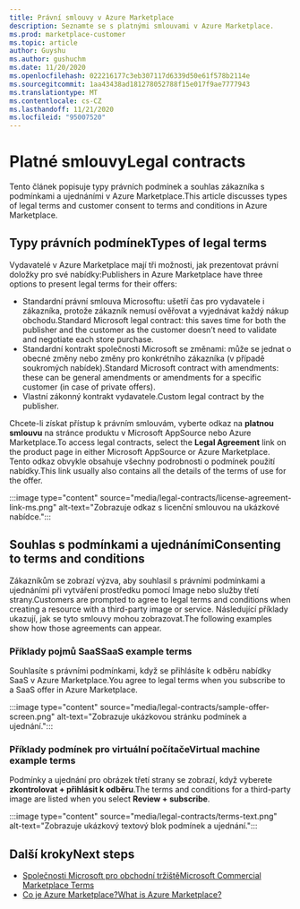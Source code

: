 ```yaml
---
title: Právní smlouvy v Azure Marketplace
description: Seznamte se s platnými smlouvami v Azure Marketplace.
ms.prod: marketplace-customer
ms.topic: article
author: Guyshu
ms.author: gushuchm
ms.date: 11/20/2020
ms.openlocfilehash: 022216177c3eb307117d6339d50e61f578b2114e
ms.sourcegitcommit: 1aa43438ad181278052788f15e017f9ae7777943
ms.translationtype: MT
ms.contentlocale: cs-CZ
ms.lasthandoff: 11/21/2020
ms.locfileid: "95007520"
---
```

# <a name="legal-contracts"></a><span data-ttu-id="66ae3-103">Platné smlouvy</span><span class="sxs-lookup"><span data-stu-id="66ae3-103">Legal contracts</span></span>

<span data-ttu-id="66ae3-104">Tento článek popisuje typy právních podmínek a souhlas zákazníka s podmínkami a ujednáními v Azure Marketplace.</span><span class="sxs-lookup"><span data-stu-id="66ae3-104">This article discusses types of legal terms and customer consent to terms and conditions in Azure Marketplace.</span></span>

## <a name="types-of-legal-terms"></a><span data-ttu-id="66ae3-105">Typy právních podmínek</span><span class="sxs-lookup"><span data-stu-id="66ae3-105">Types of legal terms</span></span>

<span data-ttu-id="66ae3-106">Vydavatelé v Azure Marketplace mají tři možnosti, jak prezentovat právní doložky pro své nabídky:</span><span class="sxs-lookup"><span data-stu-id="66ae3-106">Publishers in Azure Marketplace have three options to present legal terms for their offers:</span></span>

- <span data-ttu-id="66ae3-107">Standardní právní smlouva Microsoftu: ušetří čas pro vydavatele i zákazníka, protože zákazník nemusí ověřovat a vyjednávat každý nákup obchodu.</span><span class="sxs-lookup"><span data-stu-id="66ae3-107">Standard Microsoft legal contract: this saves time for both the publisher and the customer as the customer doesn’t need to validate and negotiate each store purchase.</span></span>
- <span data-ttu-id="66ae3-108">Standardní kontrakt společnosti Microsoft se změnami: může se jednat o obecné změny nebo změny pro konkrétního zákazníka (v případě soukromých nabídek).</span><span class="sxs-lookup"><span data-stu-id="66ae3-108">Standard Microsoft contract with amendments: these can be general amendments or amendments for a specific customer (in case of private offers).</span></span>
- <span data-ttu-id="66ae3-109">Vlastní zákonný kontrakt vydavatele.</span><span class="sxs-lookup"><span data-stu-id="66ae3-109">Custom legal contract by the publisher.</span></span>

<span data-ttu-id="66ae3-110">Chcete-li získat přístup k právním smlouvám, vyberte odkaz na **platnou smlouvu** na stránce produktu v Microsoft AppSource nebo Azure Marketplace.</span><span class="sxs-lookup"><span data-stu-id="66ae3-110">To access legal contracts, select the **Legal Agreement** link on the product page in either Microsoft AppSource or Azure Marketplace.</span></span> <span data-ttu-id="66ae3-111">Tento odkaz obvykle obsahuje všechny podrobnosti o podmínek použití nabídky.</span><span class="sxs-lookup"><span data-stu-id="66ae3-111">This link usually also contains all the details of the terms of use for the offer.</span></span>

:::image type="content" source="media/legal-contracts/license-agreement-link-ms.png" alt-text="Zobrazuje odkaz s licenční smlouvou na ukázkové nabídce.":::

## <a name="consenting-to-terms-and-conditions"></a><span data-ttu-id="66ae3-113">Souhlas s podmínkami a ujednáními</span><span class="sxs-lookup"><span data-stu-id="66ae3-113">Consenting to terms and conditions</span></span>

<span data-ttu-id="66ae3-114">Zákazníkům se zobrazí výzva, aby souhlasil s právními podmínkami a ujednáními při vytváření prostředku pomocí Image nebo služby třetí strany.</span><span class="sxs-lookup"><span data-stu-id="66ae3-114">Customers are prompted to agree to legal terms and conditions when creating a resource with a third-party image or service.</span></span> <span data-ttu-id="66ae3-115">Následující příklady ukazují, jak se tyto smlouvy mohou zobrazovat.</span><span class="sxs-lookup"><span data-stu-id="66ae3-115">The following examples show how those agreements can appear.</span></span>

### <a name="saas-example-terms"></a><span data-ttu-id="66ae3-116">Příklady pojmů SaaS</span><span class="sxs-lookup"><span data-stu-id="66ae3-116">SaaS example terms</span></span>

<span data-ttu-id="66ae3-117">Souhlasíte s právními podmínkami, když se přihlásíte k odběru nabídky SaaS v Azure Marketplace.</span><span class="sxs-lookup"><span data-stu-id="66ae3-117">You agree to legal terms when you subscribe to a SaaS offer in Azure Marketplace.</span></span>

:::image type="content" source="media/legal-contracts/sample-offer-screen.png" alt-text="Zobrazuje ukázkovou stránku podmínek a ujednání.":::

### <a name="virtual-machine-example-terms"></a><span data-ttu-id="66ae3-119">Příklady podmínek pro virtuální počítače</span><span class="sxs-lookup"><span data-stu-id="66ae3-119">Virtual machine example terms</span></span>

<span data-ttu-id="66ae3-120">Podmínky a ujednání pro obrázek třetí strany se zobrazí, když vyberete **zkontrolovat + přihlásit k odběru**.</span><span class="sxs-lookup"><span data-stu-id="66ae3-120">The terms and conditions for a third-party image are listed when you select **Review + subscribe**.</span></span>

:::image type="content" source="media/legal-contracts/terms-text.png" alt-text="Zobrazuje ukázkový textový blok podmínek a ujednání.":::

## <a name="next-steps"></a><span data-ttu-id="66ae3-122">Další kroky</span><span class="sxs-lookup"><span data-stu-id="66ae3-122">Next steps</span></span>

- [<span data-ttu-id="66ae3-123">Společnosti Microsoft pro obchodní tržiště</span><span class="sxs-lookup"><span data-stu-id="66ae3-123">Microsoft Commercial Marketplace Terms</span></span>](https://azure.microsoft.com/support/legal/marketplace-terms/)
- [<span data-ttu-id="66ae3-124">Co je Azure Marketplace?</span><span class="sxs-lookup"><span data-stu-id="66ae3-124">What is Azure Marketplace?</span></span>](azure-marketplace-overview.md) 
